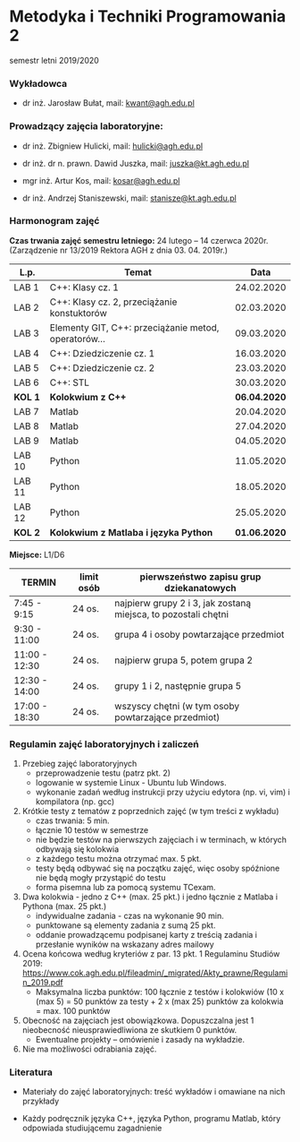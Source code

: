 # Metodyka i Techniki Programowania 2

semestr letni 2019/2020

### Wykładowca

- dr inż. Jarosław Bułat, mail: kwant@agh.edu.pl


### Prowadzący zajęcia laboratoryjne:

- dr inż. Zbigniew Hulicki, mail: hulicki@agh.edu.pl

- dr inż. dr n. prawn. Dawid Juszka, mail: juszka@kt.agh.edu.pl

- mgr inż. Artur Kos, mail: kosar@agh.edu.pl

- dr inż. Andrzej Staniszewski, mail: stanisze@kt.agh.edu.pl

### Harmonogram zajęć

**Czas trwania zajęć semestru letniego:** 24 lutego – 14 czerwca 2020r. (Zarządzenie nr 13/2019 Rektora AGH z dnia 03. 04. 2019r.)

| L.p.      | Temat                                              | Data           |
| --------- | -------------------------------------------------- | -------------- |
| LAB 1     | C++: Klasy cz. 1                                   | 24.02.2020     |
| LAB 2     | C++: Klasy cz. 2, przeciążanie konstuktorów        | 02.03.2020     |
| LAB 3     | Elementy GIT, C++: przeciążanie metod, operatorów… | 09.03.2020     |
| LAB 4     | C++: Dziedziczenie cz. 1                           | 16.03.2020     |
| LAB 5     | C++: Dziedziczenie cz. 2                           | 23.03.2020     |
| LAB 6     | C++: STL                                           | 30.03.2020     |
| **KOL 1** | **Kolokwium z C++**                                | **06.04.2020** |
| LAB 7     | Matlab                                             | 20.04.2020     |
| LAB 8     | Matlab                                             | 27.04.2020     |
| LAB 9     | Matlab                                             | 04.05.2020     |
| LAB 10    | Python                                             | 11.05.2020     |
| LAB 11    | Python                                             | 18.05.2020     |
| LAB 12    | Python                                             | 25.05.2020     |
| **KOL 2** | **Kolokwium z Matlaba i języka Python**            | **01.06.2020** |

**Miejsce:** L1/D6

| TERMIN        | limit osób | pierwszeństwo zapisu grup dziekanatowych                     |
| ------------- | ---------- | ------------------------------------------------------------ |
| 7:45 - 9:15   | 24 os.     | najpierw grupy 2 i 3, jak zostaną miejsca, to pozostali chętni |
| 9:30 - 11:00  | 24 os.     | grupa 4 i osoby powtarzające przedmiot                       |
| 11:00 - 12:30 | 24 os.     | najpierw grupa 5, potem grupa 2                              |
| 12:30 - 14:00 | 24 os.     | grupy 1 i 2, następnie grupa 5                                |
| 17:00 - 18:30 | 24 os.     | wszyscy chętni (w tym osoby powtarzające przedmiot)          |



### Regulamin zajęć laboratoryjnych i zaliczeń

1. Przebieg zajęć laboratoryjnych
   - przeprowadzenie testu (patrz pkt. 2)
   - logowanie w systemie Linux - Ubuntu lub Windows.
   - wykonanie zadań według instrukcji przy użyciu edytora (np. vi, vim) i kompilatora (np. gcc)
2. Krótkie testy z tematów z poprzednich zajęć (w tym treści z wykładu) 
   - czas trwania: 5 min.
   - łącznie 10 testów w semestrze 
   - nie będzie testów na pierwszych zajęciach i w terminach, w których odbywają się kolokwia
   - z każdego testu można otrzymać max. 5 pkt.
   - testy będą odbywać się na początku zajęć, więc osoby spóźnione nie będą mogły przystąpić do testu
   - forma pisemna lub za pomocą systemu TCexam.
3. Dwa kolokwia - jedno z C++ (max. 25 pkt.) i jedno łącznie z Matlaba i Pythona (max. 25 pkt.) 
   - indywidualne zadania - czas na wykonanie 90 min.
   - punktowane są elementy zadania z sumą 25 pkt.
   - oddanie prowadzącemu podpisanej karty z treścią zadania i przesłanie wyników na wskazany adres mailowy
4. Ocena końcowa według kryteriów z par. 13 pkt. 1 Regulaminu Studiów 2019:
   https://www.cok.agh.edu.pl/fileadmin/_migrated/Akty_prawne/Regulamin_2019.pdf
   - Maksymalna liczba punktów: 100 łącznie z testów i kolokwiów (10 x (max 5) = 50 punktów za testy + 2 x (max 25) punktów za kolokwia = max. 100 punktów
5. Obecność na zajęciach jest obowiązkowa. Dopuszczalna jest 1 nieobecność nieusprawiedliwiona ze skutkiem 0 punktów.
   - Ewentualne projekty – omówienie i zasady na wykładzie.
6. Nie ma możliwości odrabiania zajęć.

### Literatura

- Materiały do zajęć laboratoryjnych: treść wykładów i omawiane na nich przykłady

- Każdy podręcznik języka C++, języka Python, programu Matlab, który odpowiada studiującemu
  zagadnienie

 

 

 

 

